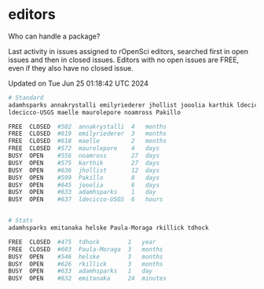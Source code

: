 # editors

Who can handle a package?

Last activity in issues assigned to rOpenSci editors, searched first in open
issues and then in closed issues. Editors with no open issues are FREE, even if
they also have no closed issue.


Updated on Tue Jun 25 01:18:42 UTC 2024

```bash
# Standard
adamhsparks annakrystalli emilyriederer jhollist jooolia karthik ldecicco
ldecicco-USGS maelle maurolepore noamross Pakillo

FREE  CLOSED  #502  annakrystalli  4   months
FREE  CLOSED  #619  emilyriederer  3   months
FREE  CLOSED  #618  maelle         2   months
FREE  CLOSED  #572  maurolepore    4   days
BUSY  OPEN    #556  noamross       27  days
BUSY  OPEN    #575  karthik        27  days
BUSY  OPEN    #636  jhollist       12  days
BUSY  OPEN    #599  Pakillo        8   days
BUSY  OPEN    #645  jooolia        6   days
BUSY  OPEN    #633  adamhsparks    1   day
BUSY  OPEN    #637  ldecicco-USGS  6   hours


# Stats
adamhsparks emitanaka helske Paula-Moraga rkillick tdhock

FREE  CLOSED  #475  tdhock        1   year
FREE  CLOSED  #603  Paula-Moraga  3   months
BUSY  OPEN    #546  helske        3   months
BUSY  OPEN    #626  rkillick      3   months
BUSY  OPEN    #633  adamhsparks   1   day
BUSY  OPEN    #632  emitanaka     24  minutes
```
